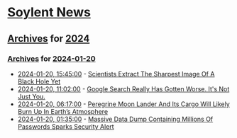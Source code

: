 # [Soylent News](../../../README.md)

## [Archives](../../index.md) for [2024](../index.md)

### [Archives](../../index.md) for [2024-01-20](index.md)

* [2024-01-20, 15:45:00](https://soylentnews.org/article.pl?sid=24/01/19/056258&from=rss) - [Scientists Extract The Sharpest Image Of A Black Hole Yet](https://soylentnews.org/article.pl?sid=24/01/19/056258&from=rss)
* [2024-01-20, 11:02:00](https://soylentnews.org/article.pl?sid=24/01/19/052249&from=rss) - [Google Search Really Has Gotten Worse. It's Not Just You. ](https://soylentnews.org/article.pl?sid=24/01/19/052249&from=rss)
* [2024-01-20, 06:17:00](https://soylentnews.org/article.pl?sid=24/01/19/0458254&from=rss) - [Peregrine Moon Lander And Its Cargo Will Likely Burn Up In Earth’s Atmosphere](https://soylentnews.org/article.pl?sid=24/01/19/0458254&from=rss)
* [2024-01-20, 01:35:00](https://soylentnews.org/article.pl?sid=24/01/18/1732237&from=rss) - [Massive Data Dump Containing Millions Of Passwords Sparks Security Alert](https://soylentnews.org/article.pl?sid=24/01/18/1732237&from=rss)
